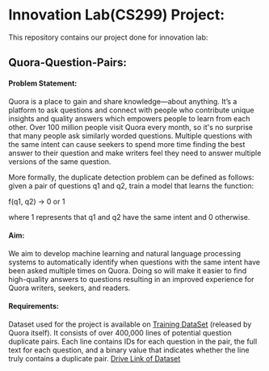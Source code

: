 #   Innovation Lab(CS299) Project: 

This repository contains our project done for innovation lab:


## Quora-Question-Pairs:

#### Problem Statement:

Quora is a place to gain and share knowledge—about anything. It’s a platform to ask questions and connect with people who contribute unique insights and quality answers which empowers people to learn from each other. Over 100 million people visit Quora every month, so it's no surprise that many people ask similarly worded questions. Multiple questions with the same intent can cause seekers to spend more time finding the best answer to their question and make writers feel they need to answer multiple versions of the same question.

More formally, the duplicate detection problem can be defined as follows: given a pair of questions q1 and q2, train a model that learns the function:
 
 f(q1, q2) → 0 or 1 
 
where 1 represents that q1 and q2 have the same intent and 0 otherwise.

#### Aim: 

We aim to develop machine learning and natural language processing systems to automatically identify when questions with the same intent have been asked multiple times on Quora. Doing so will make it easier to find high-quality answers to questions resulting in an improved experience for Quora writers, seekers, and readers.

#### Requirements:
Dataset used for the project is available on [Training DataSet](http://qim.fs.quoracdn.net/quora_duplicate_questions.tsv) (released by Quora itself). It consists of over 400,000 lines of potential question duplicate pairs. Each line contains IDs for each question in the pair, the full text for each question, and a binary value that indicates whether the line truly contains a duplicate pair.
[Drive Link of Dataset](https://drive.google.com/open?id=1I5f8u0-y6ZQVdnfmI0yoBvoMAPHZkDQG)

